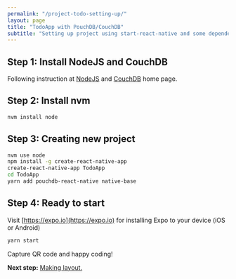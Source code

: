 ```yaml
---
permalink: "/project-todo-setting-up/"
layout: page
title: "TodoApp with PouchDB/CouchDB"
subtitle: "Setting up project using start-react-native and some dependencies"
---
```


## Step 1: Install NodeJS and CouchDB

Following instruction at [NodeJS](https://nodejs.org/en/) and [CouchDB](http://docs.couchdb.org/en/2.1.0/install/unix.html) home page.

## Step 2: Install nvm

```bash
nvm install node
```

## Step 3: Creating new project

```bash
nvm use node
npm install -g create-react-native-app
create-react-native-app TodoApp
cd TodoApp
yarn add pouchdb-react-native native-base
```

## Step 4: Ready to start

Visit [https://expo.io](https://expo.io) for installing Expo to your device (iOS or Android)

```bash
yarn start
```

Capture QR code and happy coding!

**Next step:** [Making layout.](/da-todo-making-layout)